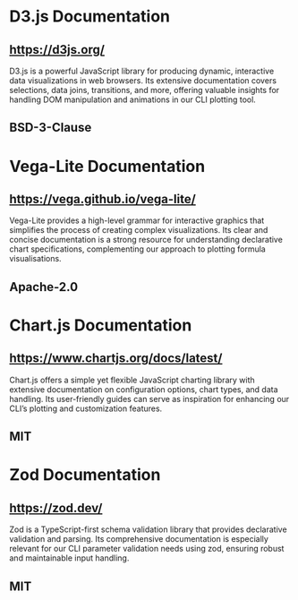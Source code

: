 # D3.js Documentation
## https://d3js.org/
D3.js is a powerful JavaScript library for producing dynamic, interactive data visualizations in web browsers. Its extensive documentation covers selections, data joins, transitions, and more, offering valuable insights for handling DOM manipulation and animations in our CLI plotting tool.
## BSD-3-Clause

# Vega-Lite Documentation
## https://vega.github.io/vega-lite/
Vega-Lite provides a high-level grammar for interactive graphics that simplifies the process of creating complex visualizations. Its clear and concise documentation is a strong resource for understanding declarative chart specifications, complementing our approach to plotting formula visualisations.
## Apache-2.0

# Chart.js Documentation
## https://www.chartjs.org/docs/latest/
Chart.js offers a simple yet flexible JavaScript charting library with extensive documentation on configuration options, chart types, and data handling. Its user-friendly guides can serve as inspiration for enhancing our CLI’s plotting and customization features.
## MIT

# Zod Documentation
## https://zod.dev/
Zod is a TypeScript-first schema validation library that provides declarative validation and parsing. Its comprehensive documentation is especially relevant for our CLI parameter validation needs using zod, ensuring robust and maintainable input handling.
## MIT